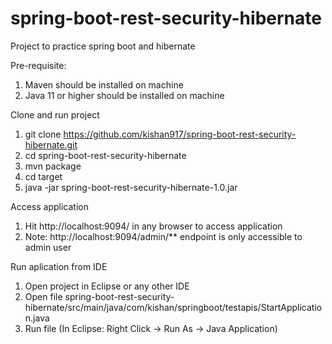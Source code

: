 # spring-boot-rest-security-hibernate
Project to practice spring boot and hibernate

Pre-requisite: 
1. Maven should be installed on machine
2. Java 11 or higher should be installed on machine

Clone and run project
1. git clone https://github.com/kishan917/spring-boot-rest-security-hibernate.git
2. cd spring-boot-rest-security-hibernate
3. mvn package
4. cd target
5. java -jar spring-boot-rest-security-hibernate-1.0.jar

Access application
1. Hit http://localhost:9094/ in any browser to access application
2. Note: http://localhost:9094/admin/** endpoint is only accessible to admin user


Run aplication from IDE
1. Open project in Eclipse or any other IDE
2. Open file spring-boot-rest-security-hibernate/src/main/java/com/kishan/springboot/testapis/StartApplication.java
3. Run file (In Eclipse: Right Click -> Run As -> Java Application)

